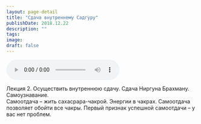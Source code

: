 ```yaml
---
layout: page-detail
title: "Сдача внутреннему Садгуру"
publishDate: 2018.12.22
description: ""
tags:
image:
draft: false
---
```


<audio title="2018.12.22 - Сдача внутреннему Садгуру.mp3" src="/upload/iblock/c49/c49b17eeea58ba7f9921cf3c3e5e0214.mp3" controls=""></audio>

 Лекция 2\. Осуществить внутреннюю сдачу. Сдача Ниргуна Брахману. Самоузнавание.  
 Самоотдача – жить сахасрара-чакрой. Энергии в чакрах. Самоотдача позволяет обойти все чакры. Первый признак успешной самоотдачи – у вас нет проблем.

  

